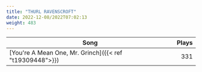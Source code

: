 ```yaml
---
title: "THURL RAVENSCROFT"
date: 2022-12-08/2022T07:02:13
weight: 483
---
```




 Song | Plays 
----- | -----:
[You're A Mean One, Mr. Grinch]({{< ref "t19309448">}}) | 331
